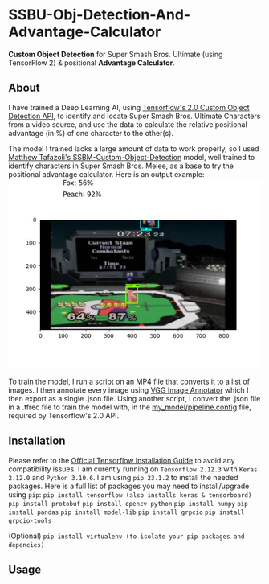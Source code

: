 # SSBU-Obj-Detection-And-Advantage-Calculator
**Custom Object Detection** for Super Smash Bros. Ultimate (using TensorFlow 2) & positional **Advantage Calculator**.

## About
I have trained a Deep Learning AI, using [Tensorflow's 2.0 Custom Object Detection API](https://github.com/tensorflow/models/blob/master/research/object_detection/g3doc/tf2.md), to identify and locate Super Smash Bros. Ultimate Characters from a video source, and use the data to calculate the relative positional advantage (in %) of one character to the other(s).

The model I trained lacks a large amount of data to work properly, so I used [Matthew Tafazoli's SSBM-Custom-Object-Detection](https://github.com/MatthewTafazoli/SSBM-Custom-Object-Detection) model, well trained to identify characters in Super Smash Bros. Melee, as a base to try the positional advantage calculator. Here is an output example:
![Peach-Fox Advantage Calulator](/assets/Peach-Fox_adv_ex.jpg)

To train the model, I run a script on an MP4 file that converts it to a list of images. I then annotate every image using [VGG Image Annotator](https://www.robots.ox.ac.uk/~vgg/software/via/) which I then export as a single .json file. Using another script, I convert the .json file in a .tfrec file to train the model with, in the [my_model/pipeline.config](my_model/pipeline.config) file, required by Tensorflow's 2.0 API.

## Installation
Please refer to the [Official Tensorflow Installation Guide](https://www.tensorflow.org/install) to avoid any compatibility issues.
I am curently running on `Tensorflow 2.12.3` with `Keras 2.12.0` and `Python 3.10.6`. I am using `pip 23.1.2` to install the needed packages.
Here is a full list of packages you may need to install/upgrade using `pip`:
`pip install tensorflow (also installs keras & tensorboard)`
`pip install protobuf`
`pip install opencv-python`
`pip install numpy`
`pip install pandas`
`pip install model-lib`
`pip install grpcio`
`pip install grpcio-tools`

(Optional)
```pip install virtualenv (to isolate your pip packages and depencies)```

## Usage
